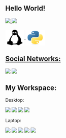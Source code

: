 ## Hello World!
 <div>
  <a href="https://github.com/fabricio-esper">
  <img height="180em" src="https://github-readme-stats.vercel.app/api?username=fabricio-esper&show_icons=true&theme=tokyonight&include_all_commits=true&count_private=true"/>
  <img height="180em" src="https://github-readme-stats.vercel.app/api/top-langs/?username=fabricio-esper&layout=compact&langs_count=7&theme=tokyonight"/>
</div>
 <div style="display: inline_block"><br>
  <img align="center" alt="Tux" height="50" width="60" src="https://raw.githubusercontent.com/devicons/devicon/master/icons/linux/linux-plain.svg">
  <img align="center" alt="Python" height="50" width="60" src="https://raw.githubusercontent.com/devicons/devicon/master/icons/python/python-original.svg">
</div>
  
## Social Networks:
  
<div>
  <a href="https://instagram.com/fabricio.tar.gz" target="_blank"><img src="https://img.shields.io/badge/-Instagram-%23E4405F?style=for-the-badge&logo=instagram&logoColor=white" target="_blank"></a>
  <a href = "mailto:fabricio_esper@outlook.com"><img src="https://img.shields.io/badge/-Outlook-0078D4?style=for-the-badge&logo=microsoft-outlook&logoColor=white" target="_blank"></a>
</div>

## My Workspace: 
  Desktop:
  <div>
    <a target="_blank"> <img src="https://img.shields.io/badge/Pop!OS_21.04-00C4C4?style=for-the-badge&logo=linux&logoColor=white"></a>
    <a target="_blank"> <img src="https://img.shields.io/badge/Ryzen_5_2600X-ED1C24?style=for-the-badge&logo=amd&logoColor=white"></a>
    <a target="_blank"> <img src="https://img.shields.io/badge/16GB-CCCCCC?style=for-the-badge"></a>
    <a target="_blank"> <img src="https://img.shields.io/badge/RTX_2070-76B900?style=for-the-badge&logo=nvidia&logoColor=white"></a>
  </div>
 
 Laptop:
 <div>
  <a target="_blank"> <img src="https://img.shields.io/badge/Dell-Inspiron_3421-999999?style=for-the-badge"></a>
  <a target="_blank"> <img src="https://img.shields.io/badge/Windows_8.1-0078D6?style=for-the-badge&logo=windows&logoColor=white"></a>
  <a target="_blank"> <img src="https://img.shields.io/badge/i5_3337U-0071C5?style=for-the-badge&logo=intel&logoColor=white"></a>
  <a target="_blank"> <img src="https://img.shields.io/badge/4GB-CCCCCC?style=for-the-badge"></a>
  <a target="_blank"> <img src="https://img.shields.io/badge/intel_HD_Graphics_4000-0071C5?style=for-the-badge&logo=intel&logoColor=white"></a>
 </div>
  
